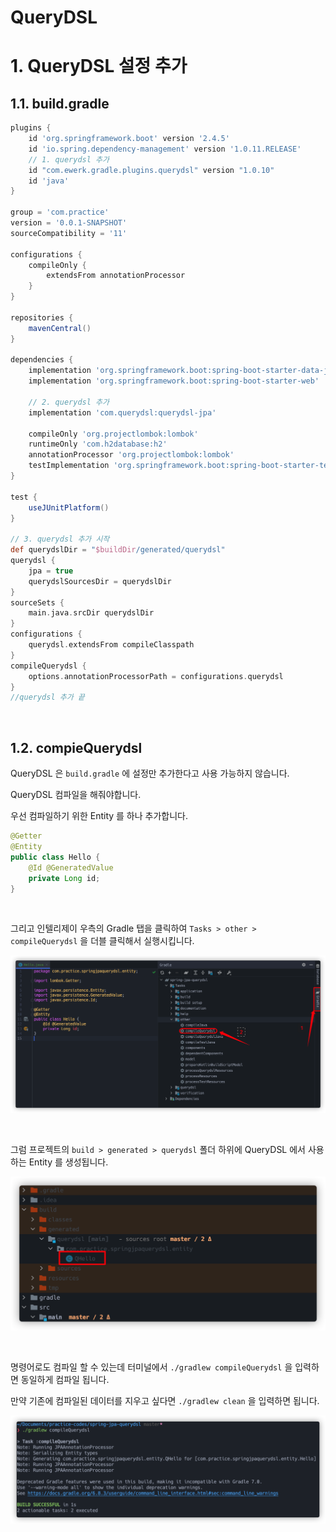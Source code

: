 # QueryDSL

# 1. QueryDSL 설정 추가

## 1.1. build.gradle

```groovy
plugins {
    id 'org.springframework.boot' version '2.4.5'
    id 'io.spring.dependency-management' version '1.0.11.RELEASE'
    // 1. querydsl 추가
    id "com.ewerk.gradle.plugins.querydsl" version "1.0.10"
    id 'java'
}

group = 'com.practice'
version = '0.0.1-SNAPSHOT'
sourceCompatibility = '11'

configurations {
    compileOnly {
        extendsFrom annotationProcessor
    }
}

repositories {
    mavenCentral()
}

dependencies {
    implementation 'org.springframework.boot:spring-boot-starter-data-jpa'
    implementation 'org.springframework.boot:spring-boot-starter-web'

    // 2. querydsl 추가
    implementation 'com.querydsl:querydsl-jpa'

    compileOnly 'org.projectlombok:lombok'
    runtimeOnly 'com.h2database:h2'
    annotationProcessor 'org.projectlombok:lombok'
    testImplementation 'org.springframework.boot:spring-boot-starter-test'
}

test {
    useJUnitPlatform()
}

// 3. querydsl 추가 시작
def querydslDir = "$buildDir/generated/querydsl"
querydsl {
    jpa = true
    querydslSourcesDir = querydslDir
}
sourceSets {
    main.java.srcDir querydslDir
}
configurations {
    querydsl.extendsFrom compileClasspath
}
compileQuerydsl {
    options.annotationProcessorPath = configurations.querydsl
}
//querydsl 추가 끝
```

<br>

## 1.2. compieQuerydsl

QueryDSL 은 `build.gradle` 에 설정만 추가한다고 사용 가능하지 않습니다.

QueryDSL 컴파일을 해줘야합니다.

우선 컴파일하기 위한 Entity 를 하나 추가합니다.

```java
@Getter
@Entity
public class Hello {
    @Id @GeneratedValue
    private Long id;
}
```

<br>

그리고 인텔리제이 우측의 Gradle 탭을 클릭하여 `Tasks > other > compileQuerydsl` 을 더블 클릭해서 실행시킵니다.

![](images/querydsl-1.png)

<br>

그럼 프로젝트의 `build > generated > querydsl` 폴더 하위에 QueryDSL 에서 사용하는 Entity 를 생성됩니다.

![](images/querydsl-2.png)

<br>

명령어로도 컴파일 할 수 있는데 터미널에서 `./gradlew compileQuerydsl` 을 입력하면 동일하게 컴파일 됩니다.

만약 기존에 컴파일된 데이터를 지우고 싶다면 `./gradlew clean` 을 입력하면 됩니다.

![](images/querydsl-3.png)